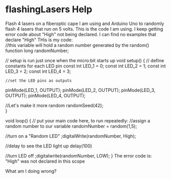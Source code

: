 # flashingLasers Help
Flash 4 lasers on a fiberoptic cape
I am using and Arduino Uno to randomly flash 4 lasers that run on 5 volts. This is the code I am using. I keep getting error code about "High" not being declared. I can find no examples that declare "High"
THis is my code:  
  //this variable will hold a random number generated by the random() function
long randomNumber;
 
// setup is run just once when the micro:bit starts up
void setup() {
  // define constants for each LED pin
  const int LED_1 = 0;
  const int LED_2 = 1;
  const int LED_3 = 2;
  const int LED_4 = 3;



    //set the LED pins as outputs
  pinMode(LED_1, OUTPUT);
  pinMode(LED_2, OUTPUT);
  pinMode(LED_3, OUTPUT);
  pinMode(LED_4, OUTPUT); 

  //Let's make it more random
  randomSeed(42);   
}

void loop() {
 // put your main code here, to run repeatedly:
  //assign a random number to our variable
  randomNumber = random(1,5);

  //turn on a "Random LED"
  ;digitalWrite(randomNumber, High);

  //delay to see the LED light up
  delay(100)

  //turn LED off
  ;digitalwrite(randomNumber,  LOW);
}
The error code is: "High" was not declared in this scope

What am I doing wrong?
